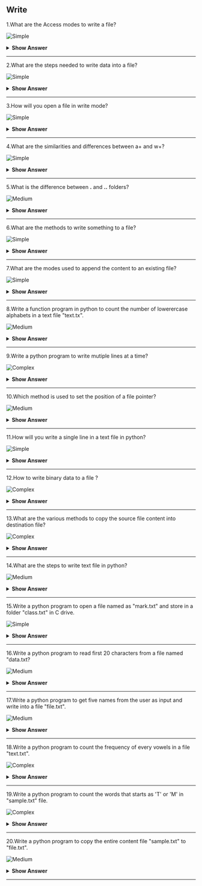 ## Write

1.What are the Access modes to write a file?

![Simple](https://github.com/revaturelabs/interviewquestions/blob/dev/ComplexityTags/simple%20(2).svg)

<details><summary><b>Show Answer</b></summary>

> Whenever a text has to be written to a file, we've to open to get in to one of the specified access modes. We will open the file to browse, write or append and sometimes to do multiple operations on a file.

> 1.w - This mode is used to open a file for writing.

> 2.w+ - Open a file for both reading and writing

> 3.wb - This is used to open a binary file for writing.

> 4.a - Used to open a file for writing

> 5.a+ - Opens a file for both reading and appending.

</details>

---

2.What are the steps needed to write data into a file?

![Simple](https://github.com/revaturelabs/interviewquestions/blob/dev/ComplexityTags/simple%20(2).svg)

<details><summary><b>Show Answer</b></summary>

> 1.Find the path of the file.

> 2.Open file in write mode.

> 3.Write a content into a file.

> 4.Close file after completing the write operation.

> 5.Append the content at the end of the file.

</details>

---

3.How will you open a file in write mode?

![Simple](https://github.com/revaturelabs/interviewquestions/blob/dev/ComplexityTags/simple%20(2).svg)

<details><summary><b>Show Answer</b></summary>

> - First open the .txt file.
> - Enter he data into the file(.txt)
> - Close the file.

```python
f=open('file.txt','w')
f.write('Python is interpreted language')
f.close()
```

> - The above code opens a file in write mode and then rewrites the file ans it contains "Python is interpreted language".

</details>

---

4.What are the similarities and differences between a+ and w+?

![Simple](https://github.com/revaturelabs/interviewquestions/blob/dev/ComplexityTags/simple%20(2).svg)

<details><summary><b>Show Answer</b></summary>

> - **Similarity**: In both the modes, we can do read and write operations.
> - **Difference**: In w+ mode, file will be truncated(previous data is lost) while in a+ mode,file's existing data will not be deleted and new data will be added at the end of the file.
  
</details>

---

5.What is the difference between  **.** and **..** folders?

![Medium](https://github.com/revaturelabs/interviewquestions/blob/dev/ComplexityTags/Medium%20(2).svg)
<details><summary><b>Show Answer</b></summary>

> - In python, the **.** folder is the current folder.
> - In python, the **..** is the parent folder.
  
</details>

---

6.What are the methods to write something to a file?

![Simple](https://github.com/revaturelabs/interviewquestions/blob/dev/ComplexityTags/simple%20(2).svg)

<details><summary><b>Show Answer</b></summary>

> - In python, we have two types of methods to write to a file.

> 1.Write(s): This method is used to write a string 's' to the stream and it will return the number of characters written.

> 2.writelines(lines): This method writes a list of lines into the stream and each line must have a seperator at the end of it.

</details>

---

7.What are the modes used to append the content to an existing file?

![Simple](https://github.com/revaturelabs/interviewquestions/blob/dev/ComplexityTags/simple%20(2).svg)

<details><summary><b>Show Answer</b></summary>

> 'a' or 'a+' modes are used to append the content at the end of the existing file using the open() method.

```python
f=open('C:\file.txt','a')
f.write("Welcome!")
f.close()
```

```python
# reading a file
f=open('C:\file.txt','r')
f.read()
f.close()
```

</details>

---

8.Write a function program in python to count the number of lowerercase alphabets in a text file "text.tx".

![Medium](https://github.com/revaturelabs/interviewquestions/blob/dev/ComplexityTags/Medium%20(2).svg)

<details><summary><b>Show Answer</b></summary>

> Consider an "text.txt" file.

```python
def countlower():
    f=open("text.txt","r")
    d=f.read()
    c=0
    for i in d:
        if i.islower():
            c=c+1
    print("Total number of lowercase in text file",c)
countlower()
```

</details>

---

9.Write a python program to write mutiple lines at a time?

![Complex](https://github.com/revaturelabs/interviewquestions/blob/dev/ComplexityTags/Complex%20(2).svg)

<details><summary><b>Show Answer</b></summary>

> In python, we have writelines() method to save the contents of a list object in a file.

```python
a=["Hello World.\n","welcome to International Airport.\n"]
f=open("C:\text.txt","w")
f.writelines(a)
f.close()
```

</details>

---

10.Which method is used to set the position of a file pointer?

![Medium](https://github.com/revaturelabs/interviewquestions/blob/dev/ComplexityTags/Medium%20(2).svg)

<details><summary><b>Show Answer</b></summary>

> - seek() method is used to set the position of file pointer.
> - A file pointer denotes the position of file contents to be read or written.The file handler is called as a file pointer.
> - tell() method is used to return the current position of a file pointer.
  
</details>

---

11.How will you write a single line in a text file in python?

![Simple](https://github.com/revaturelabs/interviewquestions/blob/dev/ComplexityTags/simple%20(2).svg)

<details><summary><b>Show Answer</b></summary>

> We can use **write()** function to write a single line to a file.

```python
file=open('myfile','w')
file.write('Hello World!\n')
file.close()
```

</details>

---

12.How to write binary data to a file ?

![Complex](https://github.com/revaturelabs/interviewquestions/blob/dev/ComplexityTags/Complex%20(2).svg)
<details><summary><b>Show Answer</b></summary>

> "Binary" files are any files for which the format is not created for readable characters. Binary files will range from image files like JPEGs or GIFs, audio files like MP3s or binary document formats like Word or PDF. In python, by default files are opened in text mode. To open files in binary mode, after specifying a mode, add 'b' to that.

**Example**:

```python
file=open('file.txt','w+b')
byte_arr=[125,34,240,0,100]
binary_format=bytearray(byte_arr)
a=file.write(binary_format)
print(a)
file.close()
```

**Output**:

5

</details>

---

13.What are the various methods to copy the source file content into destination file?

![Complex](https://github.com/revaturelabs/interviewquestions/blob/dev/ComplexityTags/Complex%20(2).svg)

<details><summary><b>Show Answer</b></summary>

> - shutil.copyfileobj():Used to copy the file object from source code to destination code.
> - shutil.copyfile(): Used to copy the contents from one file to another file.
> - shutil.copy():Copy the content from source file to destination file along with the metadata.
> - shutil.copy2():Copy data,timestamps of the supply file to the destination.
  
</details>

---

14.What are the steps to write text file in python?

![Medium](https://github.com/revaturelabs/interviewquestions/blob/dev/ComplexityTags/Medium%20(2).svg)

<details><summary><b>Show Answer</b></summary>

There are four steps to write text file in python,
> - Open the text file("text.txt")
> - Write a text file.
> - Append a text file.
> - Finally, we need to close a text file.

</details>

---

15.Write a python program to open a file named as "mark.txt" and store in a folder "class.txt" in C drive.

![Simple](https://github.com/revaturelabs/interviewquestions/blob/dev/ComplexityTags/simple%20(2).svg)

<details><summary><b>Show Answer</b></summary>

```python
file=open("C:\\class\\mark.txt")
```

**OR**

```python
file=open("C:\class\mark.txt")
```

</details>

---

16.Write a python program to read first 20 characters from a file named "data.txt?

![Medium](https://github.com/revaturelabs/interviewquestions/blob/dev/ComplexityTags/Medium%20(2).svg)

<details><summary><b>Show Answer</b></summary>

```python
f=open("data.txt","r")
data=f.read(20)
print(data)
```
</details>

---

17.Write a python program to get five names from the user as input and write into a file "file.txt".

![Medium](https://github.com/revaturelabs/interviewquestions/blob/dev/ComplexityTags/Medium%20(2).svg)

<details><summary><b>Show Answer</b></summary>

```python
f = open("file.txt","w")
for i in range(5):
   n = input("Enter name")
   f.write(n)
f.close()
```
</details>

---

18.Write a python program to count the frequency of every vowels in a file "text.txt".

![Complex](https://github.com/revaturelabs/interviewquestions/blob/dev/ComplexityTags/Complex%20(2).svg)

<details><summary><b>Show Answer</b></summary>

```python
f = open("text.txt", "r")
d = f.read()
va=ve=vo=vu=vi=0
for i in d:
     if i=='a' or i=='A':
         va=va+1
     if i=='e' or i=='E':
         ve=ve+1
     if i=='i' or i=='I':
         vi=vi+1
     if i=='o' or i=='O':
         vo=vo+1
     if i=='u' or i=='U':
         vu=vu+1
print("Freq of vowel \"a\" is", va)
print("Freq of vowel \"e\" is", ve)
print("Freq of vowel \"i\" is", vi)
print("Freq of vowel \"o\" is", vo)
print("Freq of vowel \"u\" is", vu)
```

</details>

---

19.Write a python program to count the words that starts as 'T' or 'M' in "sample.txt" file.

![Complex](https://github.com/revaturelabs/interviewquestions/blob/dev/ComplexityTags/Complex%20(2).svg)

<details><summary><b>Show Answer</b></summary>

```python
file=open("sample.txt", "r")
d=file.readlines()
c=0
for i in d:
     if i[0] == 'M' or i[0] == 'T':
        c=c+1
print("Total lines are :", c)

```

</details>

---

20.Write a python program to copy the entire content file "sample.txt" to "file.txt".

![Medium](https://github.com/revaturelabs/interviewquestions/blob/dev/ComplexityTags/Medium%20(2).svg)

<details><summary><b>Show Answer</b></summary>
  
> First, read the content from one file and write to another file.
We want to copy the entire file content to another text file. 
  
```python
f = open("file.txt", "r")
f1 = open("sample.txt", "w")
d = f.read()
f1.write(d)
f.close()
f1.close()
```

</details>

---
